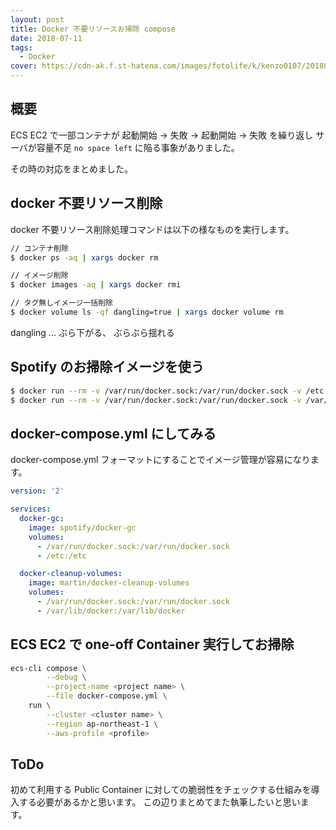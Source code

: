 ```yaml
---
layout: post
title: Docker 不要リソースお掃除 compose
date: 2018-07-11
tags:
  - Docker
cover: https://cdn-ak.f.st-hatena.com/images/fotolife/k/kenzo0107/20180711/20180711135636.png
---
```


## 概要

ECS EC2 で一部コンテナが 起動開始 → 失敗 → 起動開始 → 失敗 を繰り返し
サーバが容量不足 `no space left` に陥る事象がありました。

その時の対応をまとめました。

<!-- more -->

## docker 不要リソース削除

docker 不要リソース削除処理コマンドは以下の様なものを実行します。

```sh
// コンテナ削除
$ docker ps -aq | xargs docker rm

// イメージ削除
$ docker images -aq | xargs docker rmi

// タグ無しイメージ一括削除
$ docker volume ls -qf dangling=true | xargs docker volume rm
```

dangling ... ぶら下がる、 ぶらぶら揺れる

## Spotify のお掃除イメージを使う

```sh
$ docker run --rm -v /var/run/docker.sock:/var/run/docker.sock -v /etc:/etc spotify/docker-gc
$ docker run --rm -v /var/run/docker.sock:/var/run/docker.sock -v /var/lib/docker:/var/lib/docker martin/docker-cleanup-volumes
```

## docker-compose.yml にしてみる

docker-compose.yml フォーマットにすることでイメージ管理が容易になります。

```docker-compose.yml
version: '2'

services:
  docker-gc:
    image: spotify/docker-gc
    volumes:
      - /var/run/docker.sock:/var/run/docker.sock
      - /etc:/etc

  docker-cleanup-volumes:
    image: martin/docker-cleanup-volumes
    volumes:
      - /var/run/docker.sock:/var/run/docker.sock
      - /var/lib/docker:/var/lib/docker

```

## ECS EC2 で one-off Container 実行してお掃除

```sh
ecs-cli compose \
        --debug \
        --project-name <project name> \
        --file docker-compose.yml \
    run \
        --cluster <cluster name> \
        --region ap-northeast-1 \
        --aws-profile <profile>
```

## ToDo

初めて利用する Public Container に対しての脆弱性をチェックする仕組みを導入する必要があるかと思います。
この辺りまとめてまた執筆したいと思います。
